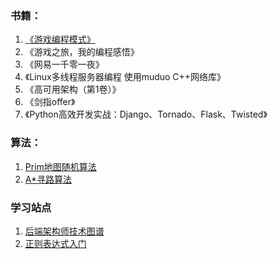 ### 书籍：

1. [《游戏编程模式》](https://github.com/zhuye-7/The-back-end-learning/blob/master/Books/%E3%80%8A%E6%B8%B8%E6%88%8F%E7%BC%96%E7%A8%8B%E6%A8%A1%E5%BC%8F%E3%80%8B.md)
2. 《游戏之旅，我的编程感悟》
3. 《网易一千零一夜》
4. 《Linux多线程服务器编程 使用muduo C++网络库》
5. 《高可用架构（第1卷）》
6. 《剑指offer》
7. 《Python高效开发实战：Django、Tornado、Flask、Twisted》

### 算法：

1. [Prim地图随机算法](https://github.com/zhuye-7/The-back-end-learning/blob/master/PrimAndAStar/Prim.md)
2. [A*寻路算法](https://github.com/zhuye-7/The-back-end-learning/blob/master/PrimAndAStar/AStar.md)

### 学习站点

1. [后端架构师技术图谱](https://github.com/xingshaocheng/architect-awesome/blob/master/README.md#%E5%90%8E%E7%AB%AF%E6%9E%B6%E6%9E%84%E5%B8%88%E6%8A%80%E6%9C%AF%E5%9B%BE%E8%B0%B1)
2. [正则表达式入门](https://github.com/ziishaned/learn-regex/blob/master/translations/README-cn.md)

